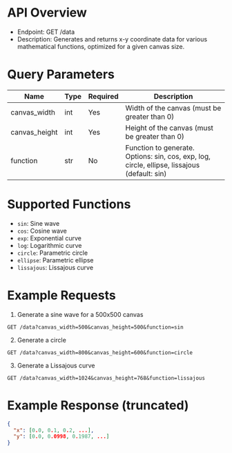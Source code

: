 # API Overview

- Endpoint: GET /data
- Description: Generates and returns x-y coordinate data for various mathematical functions, optimized for a given canvas size.

# Query Parameters

| Name           | Type   | Required | Description                                                                 |
|----------------|--------|----------|-----------------------------------------------------------------------------|
| canvas_width   | int    | Yes      | Width of the canvas (must be greater than 0)                               |
| canvas_height  | int    | Yes      | Height of the canvas (must be greater than 0)                              |
| function       | str    | No       | Function to generate. Options: sin, cos, exp, log, circle, ellipse, lissajous (default: sin) |

# Supported Functions

- `sin`: Sine wave
- `cos`: Cosine wave
- `exp`: Exponential curve
- `log`: Logarithmic curve
- `circle`: Parametric circle
- `ellipse`: Parametric ellipse
- `lissajous`: Lissajous curve

# Example Requests

1. Generate a sine wave for a 500x500 canvas

`GET /data?canvas_width=500&canvas_height=500&function=sin`

2. Generate a circle

`GET /data?canvas_width=800&canvas_height=600&function=circle`

3. Generate a Lissajous curve

`GET /data?canvas_width=1024&canvas_height=768&function=lissajous`

# Example Response (truncated)
```JSON
{
  "x": [0.0, 0.1, 0.2, ...],
  "y": [0.0, 0.0998, 0.1987, ...]
}
```